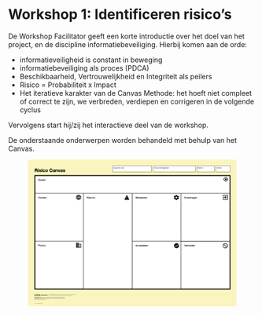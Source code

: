 # Workshop 1: Identificeren risico’s

De Workshop Facilitator geeft een korte introductie over het doel van het project, en de discipline informatiebeveiliging. Hierbij komen aan de orde:

* informatieveiligheid is constant in beweging
* informatiebeveiliging als proces (PDCA)
* Beschikbaarheid, Vertrouwelijkheid en Integriteit als peilers
* Risico = Probabiliteit x Impact
* Het iteratieve karakter van de Canvas Methode: het hoeft niet compleet of correct te zijn, we verbreden, verdiepen en corrigeren in de volgende cyclus

Vervolgens start hij/zij het interactieve deel van de workshop.

De onderstaande onderwerpen worden behandeld met behulp van het Canvas.

<figure><img src="../.gitbook/assets/Risico Canvas.png" alt=""><figcaption></figcaption></figure>
